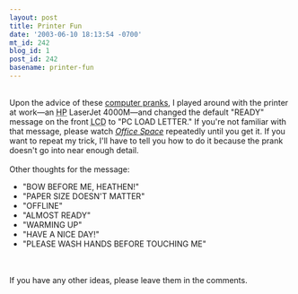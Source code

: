 ```yaml
---
layout: post
title: Printer Fun
date: '2003-06-10 18:13:54 -0700'
mt_id: 242
blog_id: 1
post_id: 242
basename: printer-fun
---
```

<br />Upon the advice of these <a href="http://www.zug.com/pranks/ideas/computer.html">computer pranks</a>, I played around with the printer at work&#x2014;an <acronym title="Hewlett-Packard">HP</acronym> LaserJet 4000M&#x2014;and changed the default "READY" message on the front <acronym title="Liquid Crystal Display">LCD</acronym> to "PC LOAD LETTER." If you're not familiar with that message, please watch <a href="http://www.amazon.com/exec/obidos/ASIN/6305508550/bbrown-20/ref=nosim/" title="Amazon link"><cite>Office Space</cite></a> repeatedly until you get it. If you want to repeat my trick, I'll have to tell you how to do it because the prank doesn't go into near enough detail.<br /><br />Other thoughts for the message:<ul><li>"BOW BEFORE ME, HEATHEN!"</li><li>"PAPER SIZE DOESN'T MATTER"</li><li>"OFFLINE"</li><li>"ALMOST READY"</li><li>"WARMING UP"</li><li>"HAVE A NICE DAY!"</li><li>"PLEASE WASH HANDS BEFORE TOUCHING ME"</li></ul><br /><br />If you have any other ideas, please leave them in the comments.<br /><br /><br />

